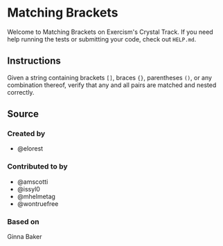 # Matching Brackets

Welcome to Matching Brackets on Exercism's Crystal Track.
If you need help running the tests or submitting your code, check out `HELP.md`.

## Instructions

Given a string containing brackets `[]`, braces `{}`, parentheses `()`,
or any combination thereof, verify that any and all pairs are matched
and nested correctly.

## Source

### Created by

- @elorest

### Contributed to by

- @amscotti
- @issyl0
- @mhelmetag
- @wontruefree

### Based on

Ginna Baker